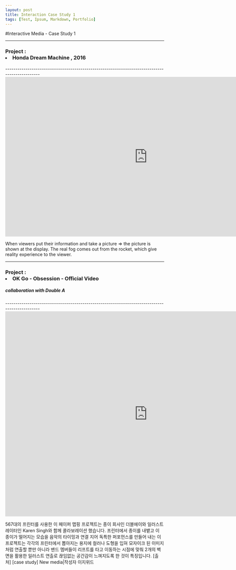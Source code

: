 ```yaml
---
layout: post
title: Interaction Case Study 1
tags: [Test, Ipsum, Markdown, Portfolio]
---
```


#Interactive Media - Case Study 1

----------------------------------------------------------------------------------------------
<h3>Project :
<li> Honda Dream Machine , 2016</li> </h3>
-----------------------------------------------------------------------------------------------

<iframe src="https://player.vimeo.com/video/155613838" width="900" height="506" frameborder="0" webkitallowfullscreen mozallowfullscreen allowfullscreen></iframe>

When viewers put their information and take a picture => the picture is shown at the display.
The real fog comes out from the rocket, which give reality experience to the viewer.



----------------------------------------------------------------------------------------------
<h3>Project :
<li> OK Go - Obsession - Official Video</li> </h3>
<h5>collaboration with Double A</h5>
-----------------------------------------------------------------------------------------------

<iframe width="900" height="650" src="https://www.youtube.com/embed/LgmxMuW6Fsc" frameborder="0" allow="autoplay; encrypted-media" allowfullscreen></iframe>

567대의 프린터를 사용한 이 페이퍼 맵핑 프로젝트는 종이 회사인 더블에이와 일러스트레이터인 Karen Singh와 함께 콜라보레이션 했습니다. 프린터에서 종이를 내뱉고 이 종이가 떨어지는 모습을 음악의 타이밍과 연결 지어 독특한 퍼포먼스를 만들어 내는 이 프로젝트는 각각의 프린터에서 뽑아지는 용지에 컬러나 도형을 입혀 모자이크 된 이미지처럼 연출할 뿐만 아니라 밴드 멤버들이 리프트를 타고 이동하는 시점에 맞춰 2개의 벽면을 활용한 일러스트 연출로 끊임없는 공간감이 느껴지도록 한 것이 특징입니다.
[출처] [case study] New media|작성자 이지위드

